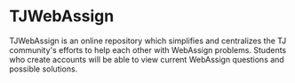 # TJWebAssign
TJWebAssign is an online repository which simplifies and centralizes the TJ community's efforts to help each other with WebAssign problems. Students who create accounts will be able to view current WebAssign questions and possible solutions.
